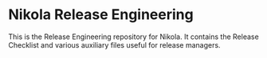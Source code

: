 # Nikola Release Engineering

This is the Release Engineering repository for Nikola. It contains the Release Checklist and various auxiliary files useful for release managers.
